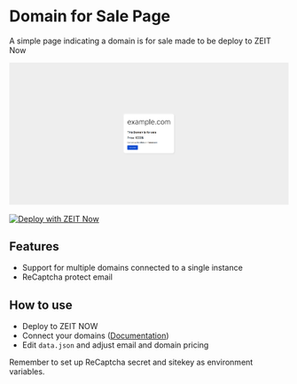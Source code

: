 # Domain for Sale Page
A simple page indicating a domain is for sale made to be deploy to ZEIT Now

![Screenshot of tool](/screenshots/screenshot_overview.png)

[![Deploy with ZEIT Now](https://zeit.co/button)](https://zeit.co/import/project?template=https://github.com/feliskio/domain-for-sale/tree/master)

## Features

* Support for multiple domains connected to a single instance
* ReCaptcha protect email

## How to use

* Deploy to ZEIT NOW
* Connect your domains ([Documentation](https://zeit.co/docs/v2/custom-domains))
* Edit `data.json` and adjust email and domain pricing

Remember to set up ReCaptcha secret and sitekey as environment variables.
